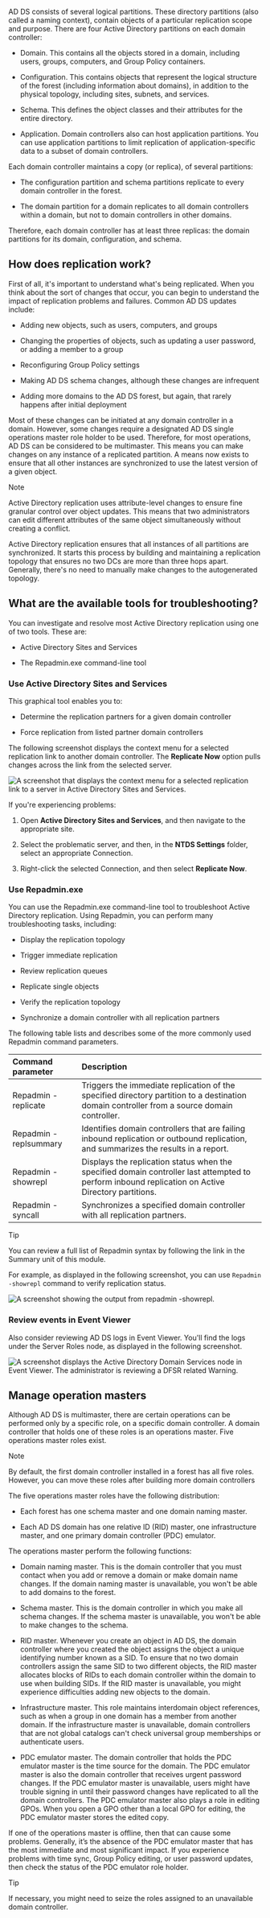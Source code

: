 AD DS consists of several logical partitions. These directory partitions (also called a naming context), contain objects of a particular replication scope and purpose. There are four Active Directory partitions on each domain controller:

- Domain. This contains all the objects stored in a domain, including users, groups, computers, and Group Policy containers.

- Configuration. This contains objects that represent the logical structure of the forest (including information about domains), in addition to the physical topology, including sites, subnets, and services.

- Schema. This defines the object classes and their attributes for the entire directory.

- Application. Domain controllers also can host application partitions. You can use application partitions to limit replication of application-specific data to a subset of domain controllers.

Each domain controller maintains a copy (or replica), of several partitions:

- The configuration partition and schema partitions replicate to every domain controller in the forest.

- The domain partition for a domain replicates to all domain controllers within a domain, but not to domain controllers in other domains.

Therefore, each domain controller has at least three replicas: the domain partitions for its domain, configuration, and schema.

## How does replication work?

First of all, it's important to understand what's being replicated. When you think about the sort of changes that occur, you can begin to understand the impact of replication problems and failures. Common AD DS updates include:

- Adding new objects, such as users, computers, and groups

- Changing the properties of objects, such as updating a user password, or adding a member to a group

- Reconfiguring Group Policy settings

- Making AD DS schema changes, although these changes are infrequent

- Adding more domains to the AD DS forest, but again, that rarely happens after initial deployment

Most of these changes can be initiated at any domain controller in a domain. However, some changes require a designated AD DS single operations master role holder to be used. Therefore, for most operations, AD DS can be considered to be multimaster. This means you can make changes on any instance of a replicated partition. A means now exists to ensure that all other instances are synchronized to use the latest version of a given object.

> [!NOTE]
> Active Directory replication uses attribute-level changes to ensure fine granular control over object updates. This means that two administrators can edit different attributes of the same object simultaneously without creating a conflict. 

Active Directory replication ensures that all instances of all partitions are synchronized. It starts this process by building and maintaining a replication topology that ensures no two DCs are more than three hops apart. Generally, there's no need to manually make changes to the autogenerated topology.

## What are the available tools for troubleshooting?

You can investigate and resolve most Active Directory replication using one of two tools. These are:

- Active Directory Sites and Services

- The Repadmin.exe command-line tool

### Use Active Directory Sites and Services

This graphical tool enables you to:

- Determine the replication partners for a given domain controller

- Force replication from listed partner domain controllers

The following screenshot displays the context menu for a selected replication link to another domain controller. The **Replicate Now** option pulls changes across the link from the selected server.

![A screenshot that displays the context menu for a selected replication link to a server in Active Directory Sites and Services.](../media/replicate-now.png)

If you're experiencing problems:

1. Open **Active Directory Sites and Services**, and then navigate to the appropriate site.

1. Select the problematic server, and then, in the **NTDS Settings** folder, select an appropriate Connection.

1. Right-click the selected Connection, and then select **Replicate Now**.

### Use Repadmin.exe

You can use the Repadmin.exe command-line tool to troubleshoot Active Directory replication. Using Repadmin, you can perform many troubleshooting tasks, including:

- Display the replication topology

- Trigger immediate replication

- Review replication queues

- Replicate single objects

- Verify the replication topology

- Synchronize a domain controller with all replication partners

The following table lists and describes some of the more commonly used Repadmin command parameters.

| Command parameter| Description|
| :--- | :--- |
| Repadmin -replicate| Triggers the immediate replication of the specified directory partition to a destination domain controller from a source domain controller.|
| Repadmin -replsummary| Identifies domain controllers that are failing inbound replication or outbound replication, and summarizes the results in a report.|
| Repadmin -showrepl| Displays the replication status when the specified domain controller last attempted to perform inbound replication on Active Directory partitions.|
| Repadmin -syncall| Synchronizes a specified domain controller with all replication partners.|

> [!TIP]
> You can review a full list of Repadmin syntax by following the link in the Summary unit of this module.

For example, as displayed in the following screenshot, you can use `Repadmin -showrepl` command to verify replication status.

![A screenshot showing the output from repadmin -showrepl.](../media/repadmin.png)

### Review events in Event Viewer

Also consider reviewing AD DS logs in Event Viewer. You'll find the logs under the Server Roles node, as displayed in the following screenshot.

![A screenshot displays the Active Directory Domain Services node in Event Viewer. The administrator is reviewing a DFSR related Warning.](../media/event-log.png)

## Manage operation masters

Although AD DS is multimaster, there are certain operations can be performed only by a specific role, on a specific domain controller. A domain controller that holds one of these roles is an operations master. Five operations master roles exist.

> [!NOTE]
> By default, the first domain controller installed in a forest has all five roles. However, you can move these roles after building more domain controllers

The five operations master roles have the following distribution:

- Each forest has one schema master and one domain naming master.

- Each AD DS domain has one relative ID (RID) master, one infrastructure master, and one primary domain controller (PDC) emulator.

The operations master perform the following functions:

- Domain naming master. This is the domain controller that you must contact when you add or remove a domain or make domain name changes. If the domain naming master is unavailable, you won't be able to add domains to the forest.

- Schema master. This is the domain controller in which you make all schema changes. If the schema master is unavailable, you won't be able to make changes to the schema.

- RID master. Whenever you create an object in AD DS, the domain controller where you created the object assigns the object a unique identifying number known as a SID. To ensure that no two domain controllers assign the same SID to two different objects, the RID master allocates blocks of RIDs to each domain controller within the domain to use when building SIDs. If the RID master is unavailable, you might experience difficulties adding new objects to the domain.

- Infrastructure master. This role maintains interdomain object references, such as when a group in one domain has a member from another domain. If the infrastructure master is unavailable, domain controllers that are not global catalogs can't check universal group memberships or authenticate users.

- PDC emulator master. The domain controller that holds the PDC emulator master is the time source for the domain. The PDC emulator master is also the domain controller that receives urgent password changes. If the PDC emulator master is unavailable, users might have trouble signing in until their password changes have replicated to all the domain controllers. The PDC emulator master also plays a role in editing GPOs. When you open a GPO other than a local GPO for editing, the PDC emulator master stores the edited copy.

If one of the operations master is offline, then that can cause some problems. Generally, it’s the absence of the PDC emulator master that has the most immediate and most significant impact. If you experience problems with time sync, Group Policy editing, or user password updates, then check the status of the PDC emulator role holder.

> [!TIP]
> If necessary, you might need to seize the roles assigned to an unavailable domain controller.

